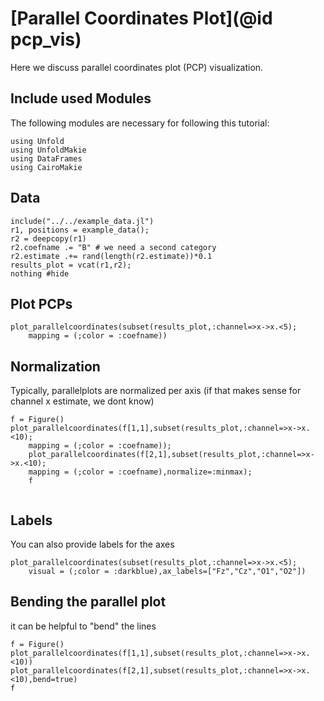 # [Parallel Coordinates Plot](@id pcp_vis)
Here we discuss parallel coordinates plot (PCP) visualization. 

## Include used Modules
The following modules are necessary for following this tutorial:
```@example main
using Unfold
using UnfoldMakie
using DataFrames
using CairoMakie
```

## Data
```@example main
include("../../example_data.jl")
r1, positions = example_data();
r2 = deepcopy(r1)
r2.coefname .= "B" # we need a second category
r2.estimate .+= rand(length(r2.estimate))*0.1
results_plot = vcat(r1,r2);
nothing #hide
```

## Plot PCPs

```@example main
plot_parallelcoordinates(subset(results_plot,:channel=>x->x.<5); 
    mapping = (;color = :coefname))

```


## Normalization
Typically, parallelplots are normalized per axis (if that makes sense for channel x estimate, we dont know)

```@example main
f = Figure()
plot_parallelcoordinates(f[1,1],subset(results_plot,:channel=>x->x.<10); 
    mapping = (;color = :coefname));
    plot_parallelcoordinates(f[2,1],subset(results_plot,:channel=>x->x.<10); 
    mapping = (;color = :coefname),normalize=:minmax);
    f


```

## Labels
You can also provide labels for the axes

```@example main
plot_parallelcoordinates(subset(results_plot,:channel=>x->x.<5); 
    visual = (;color = :darkblue),ax_labels=["Fz","Cz","O1","O2"])

```


## Bending the parallel plot
it can be helpful to "bend" the lines

```@example main
f = Figure()
plot_parallelcoordinates(f[1,1],subset(results_plot,:channel=>x->x.<10))
plot_parallelcoordinates(f[2,1],subset(results_plot,:channel=>x->x.<10),bend=true)
f

```